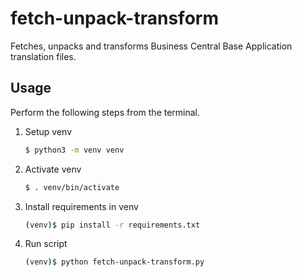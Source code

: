 # fetch-unpack-transform

Fetches, unpacks and transforms Business Central Base Application translation files.

## Usage

Perform the following steps from the terminal.

1. Setup venv

    ```bash
    $ python3 -m venv venv
    ```

2. Activate venv

    ```bash
    $ . venv/bin/activate
    ```

3. Install requirements in venv

    ```bash
    (venv)$ pip install -r requirements.txt
    ```

4. Run script

    ```bash
    (venv)$ python fetch-unpack-transform.py
    ```

